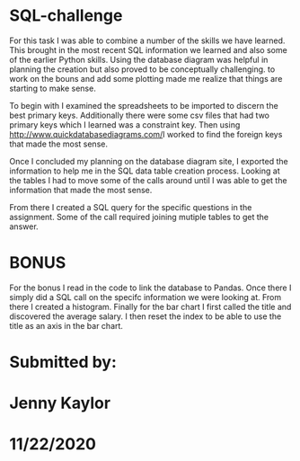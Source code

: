 # SQL-challenge

For this task I was able to combine a number of the skills we have learned. This brought in the most recent SQL information we learned and also some of the earlier Python skills. Using the database diagram was helpful in planning the creation but also proved to be conceptually challenging. to work on the bouns and add some plotting made me realize that things are starting to make sense.

To begin with I examined the spreadsheets to be imported to discern the best primary keys. Additionally there were some csv files that had two primary keys which I learned was a constraint key. Then using http://www.quickdatabasediagrams.com/​ I worked to find the foreign keys that made the most sense.

Once I concluded my planning on the database diagram site, I exported the information to help me in the SQL data table creation process.  Looking at the tables I had to move some of the calls around until I was able to get the information that made the most sense.

From there I created a SQL query for the specific questions in the assignment.  Some of the call required joining mutiple tables to get the answer.

# BONUS
For the bonus I read in the code to link the database to Pandas. Once there I simply did a SQL call on the specifc information we were looking at. From there I created a histogram. Finally for the bar chart I first called the title and discovered the average salary. I then reset the index to be able to use the title as an axis in the bar chart.



# Submitted by:
# Jenny Kaylor
# 11/22/2020